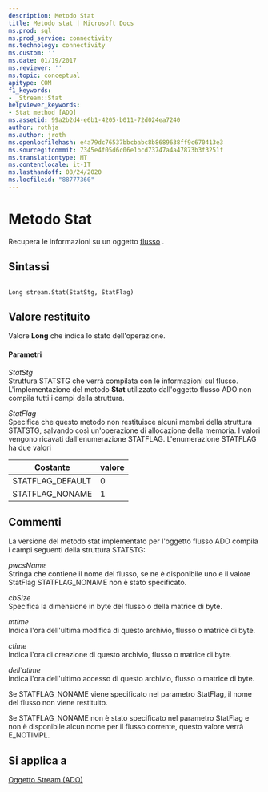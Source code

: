 ```yaml
---
description: Metodo Stat
title: Metodo stat | Microsoft Docs
ms.prod: sql
ms.prod_service: connectivity
ms.technology: connectivity
ms.custom: ''
ms.date: 01/19/2017
ms.reviewer: ''
ms.topic: conceptual
apitype: COM
f1_keywords:
- _Stream::Stat
helpviewer_keywords:
- Stat method [ADO]
ms.assetid: 99a2b2d4-e6b1-4205-b011-72d024ea7240
author: rothja
ms.author: jroth
ms.openlocfilehash: e4a79dc76537bbcbabc8b8689638ff9c670413e3
ms.sourcegitcommit: 7345e4f05d6c06e1bcd73747a4a47873b3f3251f
ms.translationtype: MT
ms.contentlocale: it-IT
ms.lasthandoff: 08/24/2020
ms.locfileid: "88777360"
---
```

# <a name="stat-method"></a>Metodo Stat
Recupera le informazioni su un oggetto [flusso](./stream-object-ado.md) .  
  
## <a name="syntax"></a>Sintassi  
  
```  
  
Long stream.Stat(StatStg, StatFlag)  
```  
  
## <a name="return-value"></a>Valore restituito  
 Valore **Long** che indica lo stato dell'operazione.  
  
#### <a name="parameters"></a>Parametri  
 *StatStg*  
 Struttura STATSTG che verrà compilata con le informazioni sul flusso. L'implementazione del metodo **Stat** utilizzato dall'oggetto flusso ADO non compila tutti i campi della struttura.  
  
 *StatFlag*  
 Specifica che questo metodo non restituisce alcuni membri della struttura STATSTG, salvando così un'operazione di allocazione della memoria. I valori vengono ricavati dall'enumerazione STATFLAG. L'enumerazione STATFLAG ha due valori  
  
|Costante|valore|  
|--------------|-----------|  
|STATFLAG_DEFAULT|0|  
|STATFLAG_NONAME|1|  
  
## <a name="remarks"></a>Commenti  
 La versione del metodo stat implementato per l'oggetto flusso ADO compila i campi seguenti della struttura STATSTG:  
  
 *pwcsName*  
 Stringa che contiene il nome del flusso, se ne è disponibile uno e il valore StatFlag STATFLAG_NONAME non è stato specificato.  
  
 *cbSize*  
 Specifica la dimensione in byte del flusso o della matrice di byte.  
  
 *mtime*  
 Indica l'ora dell'ultima modifica di questo archivio, flusso o matrice di byte.  
  
 *ctime*  
 Indica l'ora di creazione di questo archivio, flusso o matrice di byte.  
  
 *dell'atime*  
 Indica l'ora dell'ultimo accesso di questo archivio, flusso o matrice di byte.  
  
 Se STATFLAG_NONAME viene specificato nel parametro StatFlag, il nome del flusso non viene restituito.  
  
 Se STATFLAG_NONAME non è stato specificato nel parametro StatFlag e non è disponibile alcun nome per il flusso corrente, questo valore verrà E_NOTIMPL.  
  
## <a name="applies-to"></a>Si applica a  
 [Oggetto Stream (ADO)](./stream-object-ado.md)